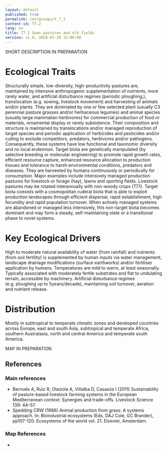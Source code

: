 ```yaml
---
layout: default
published: true
permalink: /en/groups/t_7_2
content-id: T7.2
lang: en
title: T7.2 Sown pastures and old fields
version: v1.0, 2020-01-20 12:00:00
---
```


SHORT DESCRIPTION IN PREPARATION

# Ecological Traits
 
Structurally simple, low-diversity, high-productivity pastures are, maintained by intensive anthropogenic supplementation of nutrients, more rarely water, and artificial disturbance regimes (periodic ploughing,), translocation (e.g. sowing, livestock movement) and harvesting of animals and/or plants. They are dominated by one or few selected plant (usually C3 perennial pasture grasses and/or herbaceous legumes) and animal species (usually large mammalian herbivores) for commercial production of food or materials, ornamental display or rarely subsistence. Their composition and structure is maintained by translocations and/or managed reproduction of target species and periodic application of herbicides and pesticides and/or culling to exclude competitors, predators, herbivores and/or pathogens. Consequently, these systems have low functional and taxonomic diversity and no local endemism. Target biota are genetically manipulated (by selective breeding or molecular engineering) to promote rapid growth rates, efficient resource capture, enhanced resource allocation to production tissues and tolerance to harsh environmental conditions, predators and diseases. They are harvested by humans continuously or periodically for consumption. Major examples include intensively managed production pastures for livestock or forage (hay), lawns and sporting fields. Livestock pastures may be rotated interannually with non-woody crops (T7.1). Target biota coexists with a cosmopolitan ruderal biota that is able to exploit production landscapes through efficient dispersal, rapid establishment, high fecundity and rapid population turnover. When actively managed systems are abandoned or managed less intensively, this non-target biota becomes dominant and may form a steady, self-maintaining state or a transitional phase to novel systems.
 
# Key Ecological Drivers
 
High to moderate natural availability of water (from rainfall) and nutrients (from soil fertility) is supplemented by human inputs via water management, landscape drainage modifications (surface earthworks) and/or fertiliser application by humans. Temperatures are mild to warm, at least seasonally. Typically associated with moderately fertile substrates and flat to undulating terrain, accessible by machinery. Artificial disturbance regimes (e.g. ploughing up to 5years/decade), maintaining soil turnover, aeration and nutrient release.
 
# Distribution
 
Mostly in subtropical to temperate climatic zones and developed countries across Europe, east and south Asia, subtropical and temperate Africa, southern Australasia, north and central America and temperate south America.

MAP IN PREPARATION

## References

### Main references
* Bernués A, Ruiz R, Olaizola A, Villalba D, Casasús I (2011) Sustainability of pasture-based livestock farming systems in the European Mediterranean context: Synergies and trade-offs. Livestock Science 139: 44–57.
* Spedding CRW (1986) Animal production from grass: A systems approach. In: Bioindustrial ecosystems (Eds. DAJ Cole, GC Brander), pp107-120. Ecosystems of the world vol. 21. Elsevier, Amsterdam.

### Map References
* 

